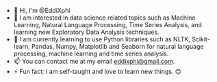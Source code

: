 
- 👋 Hi, I'm @EddiXphi
- 👀 I am interested in data science related topics such as Machine Learning, Natural Language Processing, Time Series Analysis, and learning new Exploratory Data Analysis techniques. 
- 🌱 I am currently learning to use Python libraries such as NLTK, Scikit-learn, Pandas, Numpy, Matplotlib and Seaborn for natural language processing, machine learning and time series analysis.
- 📫 You can contact me at my email eddixphi@gmail.com.
- ⚡ Fun fact: I am self-taught and love to learn new things. 😊


<!---
EddiXphi/EddiXphi is a ✨ special ✨ repository because its `README.md` (this file) appears on your GitHub profile.
You can click the Preview link to take a look at your changes.
--->
